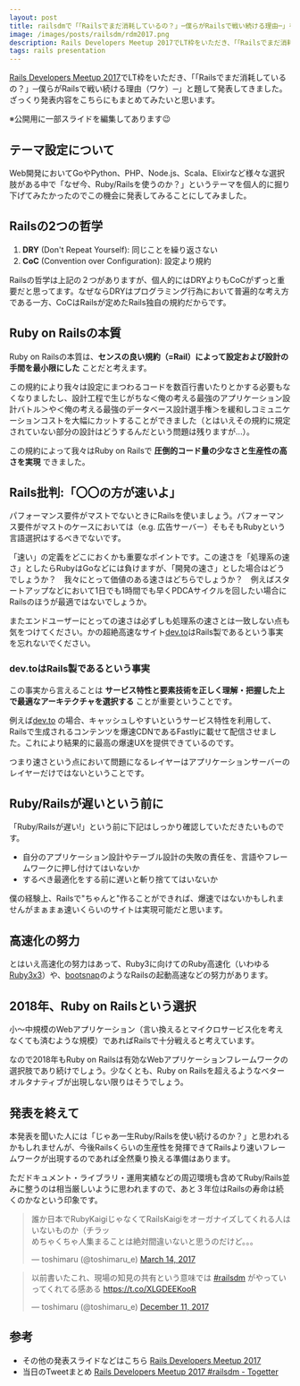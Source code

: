 ```yaml
---
layout: post
title: railsdmで「「Railsでまだ消耗しているの？」─僕らがRailsで戦い続ける理由─」を話してきました
image: /images/posts/railsdm/rdm2017.png
description: Rails Developers Meetup 2017でLT枠をいただき、「「Railsでまだ消耗しているの？」─僕らがRailsで戦い続ける理由（ワケ）─」と題して発表してきました。ざっくり発表内容をこちらにもまとめてみたいと思います。ざっくり発表内容をこちらにもまとめてみたいと思います。　※公開用に一部スライドを編集してあります
tags: rails presentation
---
```


[Rails Developers Meetup 2017](https://techplay.jp/event/631431)でLT枠をいただき、「「Railsでまだ消耗しているの？」─僕らがRailsで戦い続ける理由（ワケ）─」と題して発表してきました。ざっくり発表内容をこちらにもまとめてみたいと思います。

<script async class="speakerdeck-embed" data-id="68db83f9e02946f08a45817d8fb25b09" data-ratio="1.77777777777778" src="//speakerdeck.com/assets/embed.js"></script>

※公開用に一部スライドを編集してあります:wink:

## テーマ設定について

Web開発においてGoやPython、PHP、Node.js、Scala、Elixirなど様々な選択肢がある中で「なぜ今、Ruby/Railsを使うのか？」というテーマを個人的に掘り下げてみたかったのでこの機会に発表してみることにしてみました。

## Railsの2つの哲学

1. **DRY** (Don't Repeat Yourself): 同じことを繰り返さない
2. **CoC** (Convention over Configuration): 設定より規約

Railsの哲学は上記の２つがありますが、個人的にはDRYよりもCoCがずっと重要だと思ってます。なぜならDRYはプログラミング行為において普遍的な考え方である一方、CoCはRailsが定めたRails独自の規約だからです。

## Ruby on Railsの本質

Ruby on Railsの本質は、**センスの良い規約（=Rail）によって設定および設計の手間を最小限にした** ことだと考えます。

この規約により我々は設定にまつわるコードを数百行書いたりとかする必要もなくなりましたし、設計工程で生じがちな＜俺の考える最強のアプリケーション設計バトル＞や＜俺の考える最強のデータベース設計選手権＞を緩和しコミュニケーションコストを大幅にカットすることができました（とはいえその規約に規定されていない部分の設計はどうするんだという問題は残りますが...）。

この規約によって我々はRuby on Railsで **圧倒的コード量の少なさと生産性の高さを実現** できました。

## Rails批判:「〇〇の方が速いよ」

パフォーマンス要件がマストでないときにRailsを使いましょう。パフォーマンス要件がマストのケースにおいては（e.g. 広告サーバー）そもそもRubyという言語選択はするべきでないです。

「速い」の定義をどこにおくかも重要なポイントです。この速さを「処理系の速さ」としたらRubyはGoなどには負けますが、「開発の速さ」とした場合はどうでしょうか？　我々にとって価値のある速さはどちらでしょうか？　例えばスタートアップなどにおいて1日でも1時間でも早くPDCAサイクルを回したい場合にRailsのほうが最適ではないでしょうか。

またエンドユーザーにとっての速さは必ずしも処理系の速さとは一致しない点も気をつけてください。かの超絶高速なサイト[dev.to](https://dev.to/)はRails製であるという事実を忘れないでください。

### dev.toはRails製であるという事実

この事実から言えることは **サービス特性と要素技術を正しく理解・把握した上で最適なアーキテクチャを選択する** ことが重要ということです。

例えば[dev.to](https://dev.to/) の場合、キャッシュしやすいというサービス特性を利用して、Railsで生成されるコンテンツを爆速CDNであるFastlyに載せて配信させました。これにより結果的に最高の爆速UXを提供できているのです。

つまり速さという点において問題になるレイヤーはアプリケーションサーバーのレイヤーだけではないということです。

## Ruby/Railsが遅いという前に

「Ruby/Railsが遅い!」という前に下記はしっかり確認していただきたいものです。

- 自分のアプリケーション設計やテーブル設計の失敗の責任を、言語やフレームワークに押し付けてはいないか
- するべき最適化をする前に遅いと斬り捨ててはいないか

僕の経験上、Railsで"ちゃんと"作ることができれば、爆速ではないかもしれませんがまぁまぁ速いくらいのサイトは実現可能だと思います。

## 高速化の努力

とはいえ高速化の努力はあって、Ruby3に向けてのRuby高速化（いわゆる[Ruby3x3](http://gihyo.jp/news/report/01/rubykaigi2017/0003)）や、[bootsnap](https://github.com/Shopify/bootsnap)のようなRailsの起動高速などの努力があります。

## 2018年、Ruby on Railsという選択

小〜中規模のWebアプリケーション（言い換えるとマイクロサービス化を考えなくても済むような規模）であればRailsで十分戦えると考えています。

なので2018年もRuby on Railsは有効なWebアプリケーションフレームワークの選択肢であり続けでしょう。少なくとも、Ruby on Railsを超えるようなベターオルタナティブが出現しない限りはそうでしょう。

## 発表を終えて

本発表を聞いた人には「じゃあ一生Ruby/Railsを使い続けるのか？」と思われるかもしれませんが、今後Railsくらいの生産性を発揮できてRailsより速いフレームワークが出現するのであれば全然乗り換える準備はあります。

ただドキュメント・ライブラリ・運用実績などの周辺環境も含めてRuby/Rails並みに整うのは相当厳しいように思われますので、あと３年位はRailsの寿命は続くのかなという印象です。

<blockquote class="twitter-tweet" data-lang="ja"><p lang="ja" dir="ltr">誰か日本でRubyKaigiじゃなくてRailsKaigiをオーガナイズしてくれる人はいないものか（チラッ<br>めちゃくちゃ人集まることは絶対間違いないと思うのだけど。。。</p>&mdash; toshimaru (@toshimaru_e) <a href="https://twitter.com/toshimaru_e/status/841439645011394564?ref_src=twsrc%5Etfw">March 14, 2017</a></blockquote>
<blockquote class="twitter-tweet" data-lang="ja"><p lang="ja" dir="ltr">以前書いたこれ、現場の知見の共有という意味では <a href="https://twitter.com/hashtag/railsdm?src=hash&amp;ref_src=twsrc%5Etfw">#railsdm</a> がやっていってくれてる感ある <a href="https://t.co/XLGDEEKooR">https://t.co/XLGDEEKooR</a></p>&mdash; toshimaru (@toshimaru_e) <a href="https://twitter.com/toshimaru_e/status/940369828451303424?ref_src=twsrc%5Etfw">December 11, 2017</a></blockquote>

## 参考

- その他の発表スライドなどはこちら [Rails Developers Meetup 2017](https://railsdm.github.io/2017/)
- 当日のTweetまとめ [Rails Developers Meetup 2017 #railsdm - Togetter](https://togetter.com/li/1179895)
